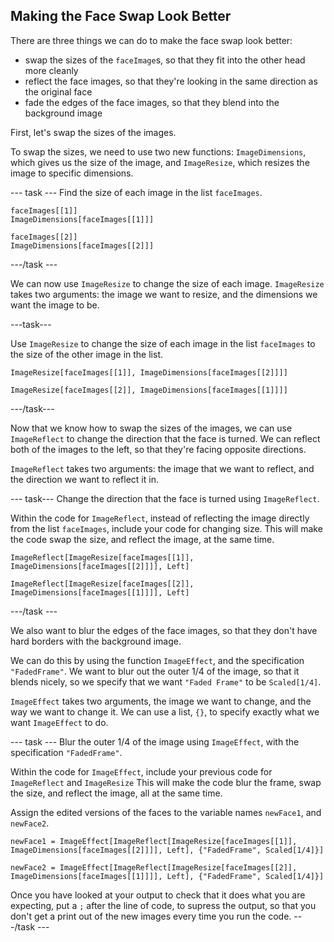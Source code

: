 ## Making the Face Swap Look Better

There are three things we can do to make the face swap look better:
+ swap the sizes of the `faceImage`s, so that they fit into the other head more cleanly
+ reflect the face images, so that they're looking in the same direction as the original face
+ fade the edges of the face images, so that they blend into the background image

First, let's swap the sizes of the images.

To swap the sizes, we need to use two new functions: `ImageDimensions`, which gives us the size of the image, and `ImageResize`, which resizes the image to specific dimensions.

--- task ---
Find the size of each image in the list `faceImages`.

```
faceImages[[1]]
ImageDimensions[faceImages[[1]]]
```

```
faceImages[[2]]
ImageDimensions[faceImages[[2]]]
```
---/task ---

We can now use `ImageResize` to change the size of each image.
`ImageResize` takes two arguments: the image we want to resize, and the dimensions we want the image to be.

---task---

Use `ImageResize` to change the size of each image in the list `faceImages` to the size of the other image in the list.

```
ImageResize[faceImages[[1]], ImageDimensions[faceImages[[2]]]]
```
```
ImageResize[faceImages[[2]], ImageDimensions[faceImages[[1]]]]
```

---/task---

Now that we know how to swap the sizes of the images, we can use `ImageReflect` to change the direction that the face is turned. We can reflect both of the images to the left, so that they're facing opposite directions.

`ImageReflect` takes two arguments: the image that we want to reflect, and the direction we want to reflect it in.

--- task---
Change the direction that the face is turned using `ImageReflect`.

Within the code for `ImageReflect`, instead of reflecting the image directly from the list `faceImages`, include your code for changing size. This will make the code swap the size, and reflect the image, at the same time.

```
ImageReflect[ImageResize[faceImages[[1]], ImageDimensions[faceImages[[2]]]], Left]
```
```
ImageReflect[ImageResize[faceImages[[2]], ImageDimensions[faceImages[[1]]]], Left]

```
---/task ---

We also want to blur the edges of the face images, so that they don't have hard borders with the background image.

We can do this by using the function `ImageEffect`, and the specification `"FadedFrame"`. We want to blur out the outer 1/4 of the image, so that it blends nicely, so we specify that we want `"Faded Frame"` to be `Scaled[1/4]`.

`ImageEffect` takes two arguments, the image we want to change, and the way we want to change it. We can use a list, `{}`, to specify exactly what we want `ImageEffect` to do.

--- task ---
Blur the outer 1/4 of the image using `ImageEffect`, with the specification `"FadedFrame"`.

Within the code for `ImageEffect`, include your previous code for `ImageReflect` and `ImageResize` This will make the code blur the frame, swap the size, and reflect the image, all at the same time.

Assign the edited versions of the faces to the variable names `newFace1`, and `newFace2`.

```
newFace1 = ImageEffect[ImageReflect[ImageResize[faceImages[[1]], ImageDimensions[faceImages[[2]]]], Left], {"FadedFrame", Scaled[1/4]}]
```
```
newFace2 = ImageEffect[ImageReflect[ImageResize[faceImages[[2]], ImageDimensions[faceImages[[1]]]], Left], {"FadedFrame", Scaled[1/4]}]

```

Once you have looked at your output to check that it does what you are expecting, put a `;` after the line of code, to supress the output, so that you don't get a print out of the new images every time you run the code.
---/task ---